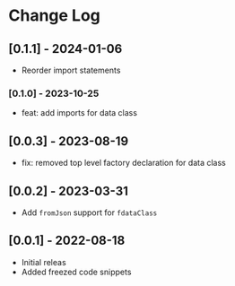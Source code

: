 # Change Log

## [0.1.1] - 2024-01-06
- Reorder import statements

### [0.1.0] - 2023-10-25
- feat: add imports for data class

## [0.0.3] - 2023-08-19
- fix: removed top level factory declaration for data class

## [0.0.2] - 2023-03-31
- Add `fromJson` support for `fdataClass`

## [0.0.1] - 2022-08-18

- Initial releas
- Added freezed code snippets
